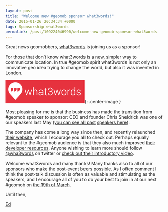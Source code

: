 ```yaml
--- 
layout: post
title: "Welcome new #geomob sponsor what3words!"
date: 2015-01-26 20:34:34 +0000
tags: Sponsorship what3words
permalink: /post/109224046990/welcome-new-geomob-sponsor-what3words
---
```

Great news geomobbers, [what3words](http://what3words.com/) is joining us as a sponsor!  

For those that don’t know what3words is a new, simpler way to communicate location. In true #geomob spirit what3words is not only an innovative geo idea trying to change the world, but also it was invented in London.

![](/images/tumblr_inline_nisty3pLLQ1rgtjbv.png){: .center-image }

Most pleasing for me is that the business has made the transition from #geomob speaker to sponsor: CEO and founder Chris Sheldrick was one of our speakers last May ([you can see all past](http://geomobldn.org/past-speakers) [speakers here](http://geomobldn.org/past-speakers)).  

The company has come a long way since then, and recently relaunched [their website](http://what3words.com/), which I ecourage you all to check out. Perhaps equally relevant to the #geomob audience is that they also much improved [their developer resources](http://developer.what3words.com/). Anyone wishing to learn more should follow [@wha3words](https://twitter.com/what3words) on twitter or [check out their introductory video](http://vimeo.com/112227335).  

Welcome what3words and many thanks! Many thanks also to all of our sponsors who make the post-event beers possible. As I often comment I think the post-talk discussion is often as valuable and stimulating as the speakers, and I encourage all of you to do your best to join in at our next #geomob on [the 19th of March](http://geomobldn.org/post/108481526085/details-of-the-march-19th-geomob).

Until then,

[Ed](https://twitter.com/freyfogle)